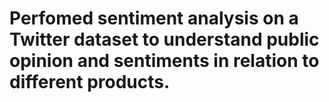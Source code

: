 # Perfomed sentiment analysis on a Twitter dataset to understand public opinion and sentiments in relation to different products.
